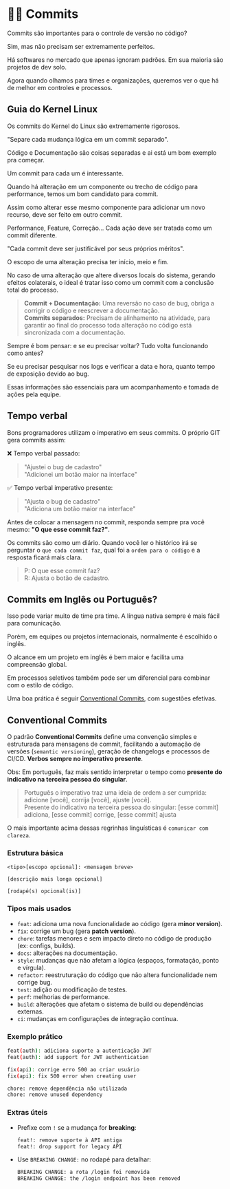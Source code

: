 # ✍🏻 Commits

Commits são importantes para o controle de versão no código?

Sim, mas não precisam ser extremamente perfeitos.

Há softwares no mercado que apenas ignoram padrões. Em sua maioria são projetos de dev solo.

Agora quando olhamos para times e organizações, queremos ver o que há de melhor em controles e processos.

## Guia do Kernel Linux

Os commits do Kernel do Linux são extremamente rigorosos.

"Separe cada mudança lógica em um commit separado".

Código e Documentação são coisas separadas e ai está um bom exemplo pra começar.

Um commit para cada um é interessante.

Quando há alteração em um componente ou trecho de código para performance, temos um bom candidato para commit.

Assim como alterar esse mesmo componente para adicionar um novo recurso, deve ser feito em outro commit.

Performance, Feature, Correção... Cada ação deve ser tratada como um commit diferente.

"Cada commit deve ser justificável por seus próprios méritos".

O escopo de uma alteração precisa ter início, meio e fim.

No caso de uma alteração que altere diversos locais do sistema, gerando efeitos colaterais, o ideal é tratar isso como um commit com a conclusão total do processo.

> **Commit + Documentação:** Uma reversão no caso de bug, obriga a corrigir o código e reescrever a documentação.  
> **Commits separados:** Precisam de alinhamento na atividade, para garantir ao final do processo toda alteração no código está sincronizada com a documentação.

Sempre é bom pensar: e se eu precisar voltar? Tudo volta funcionando como antes?

Se eu precisar pesquisar nos logs e verificar a data e hora, quanto tempo de exposição devido ao bug.

Essas informações são essenciais para um acompanhamento e tomada de ações pela equipe.

## Tempo verbal

Bons programadores utilizam o imperativo em seus commits. O próprio GIT gera commits assim:

❌ Tempo verbal passado:

> "Ajustei o bug de cadastro"  
> "Adicionei um botão maior na interface"

✅ Tempo verbal imperativo presente:

> "Ajusta o bug de cadastro"  
> "Adiciona um botão maior na interface"

Antes de colocar a mensagem no commit, responda sempre pra você mesmo: **"O que esse commit faz?"**.

Os commits são como um diário. Quando você ler o histórico irá se perguntar o `que cada commit faz`, qual foi a `ordem para o código` e a resposta ficará mais clara.

> P: O que esse commit faz?  
> R: Ajusta o botão de cadastro.

## Commits em Inglês ou Português?

Isso pode variar muito de time pra time. A língua nativa sempre é mais fácil para comunicação.

Porém, em equipes ou projetos internacionais, normalmente é escolhido o inglês.

O alcance em um projeto em inglês é bem maior e facilita uma compreensão global.

Em processos seletivos também pode ser um diferencial para combinar com o estilo de código.

Uma boa prática é seguir [Conventional Commits](https://www.conventionalcommits.org), com sugestões efetivas.

## Conventional Commits

O padrão **Conventional Commits** define uma convenção simples e estruturada para mensagens de commit, facilitando a automação de versões (`semantic versioning`), geração de changelogs e processos de CI/CD. **Verbos sempre no imperativo presente**.

Obs: Em português, faz mais sentido interpretar o tempo como **presente do indicativo na terceira pessoa do singular**.

> Português o imperativo traz uma ideia de ordem a ser cumprida: adicione [você], corrija [você], ajuste [você].  
> Presente do indicativo na terceira pessoa do singular: [esse commit] adiciona, [esse commit] corrige, [esse commit] ajusta

O mais importante acima dessas regrinhas linguísticas é `comunicar com clareza`.

### Estrutura básica

```
<tipo>[escopo opcional]: <mensagem breve>

[descrição mais longa opcional]

[rodapé(s) opcional(is)]
```

### Tipos mais usados

- `feat`: adiciona uma nova funcionalidade ao código (gera **minor version**).
- `fix`: corrige um bug (gera **patch version**).
- `chore`: tarefas menores e sem impacto direto no código de produção (ex: configs, builds).
- `docs`: alterações na documentação.
- `style`: mudanças que não afetam a lógica (espaços, formatação, ponto e vírgula).
- `refactor`: reestruturação do código que não altera funcionalidade nem corrige bug.
- `test`: adição ou modificação de testes.
- `perf`: melhorias de performance.
- `build`: alterações que afetam o sistema de build ou dependências externas.
- `ci`: mudanças em configurações de integração contínua.

### Exemplo prático

```bash
feat(auth): adiciona suporte a autenticação JWT
feat(auth): add support for JWT authentication

fix(api): corrige erro 500 ao criar usuário
fix(api): fix 500 error when creating user

chore: remove dependência não utilizada
chore: remove unused dependency
```

### Extras úteis

- Prefixe com `!` se a mudança for **breaking**:

  ```bash
  feat!: remove suporte à API antiga
  feat!: drop support for legacy API
  ```

- Use `BREAKING CHANGE:` no rodapé para detalhar:

  ```bash
  BREAKING CHANGE: a rota /login foi removida
  BREAKING CHANGE: the /login endpoint has been removed
  ```
